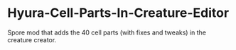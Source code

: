 # Hyura-Cell-Parts-In-Creature-Editor
 Spore mod that adds the 40 cell parts (with fixes and tweaks) in the creature creator.
